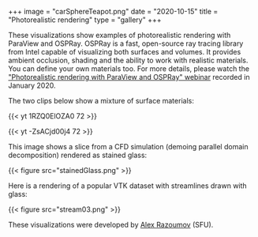 +++
image = "carSphereTeapot.png"
date = "2020-10-15"
title = "Photorealistic rendering"
type = "gallery"
+++

These visualizations show examples of photorealistic rendering with ParaView and OSPRay. OSPRay is a fast, open-source
ray tracing library from Intel capable of visualizing both surfaces and volumes. It provides ambient occlusion, shading
and the ability to work with realistic materials. You can define your own materials too. For more details, please watch
the
["Photorealistic rendering with ParaView and OSPRay" webinar](https://westgrid.github.io/trainingMaterials/tools/visualization/#photorealistic-rendering-with-paraview-and-ospray)
recorded in January 2020.

The two clips below show a mixture of surface materials:

<!-- {{< vimeo 459406913 >}} -->
{{< yt 1RZQ0ElOZA0 72 >}}
&nbsp;

{{< yt -ZsACjd00j4 72 >}}
&nbsp;

This image shows a slice from a CFD simulation (demoing parallel domain decomposition) rendered as stained glass:

{{< figure src="stainedGlass.png" >}}
&nbsp;

Here is a rendering of a popular VTK dataset with streamlines drawn with glass:

{{< figure src="stream03.png" >}}
&nbsp;

These visualizations were developed by [Alex Razoumov](mailto:alexeir@sfu.ca) (SFU).

<!-- youtube -->
<!-- photorealistic rendering with ParaView and OSPRay; for more details see http://bit.ly/vispages -->
